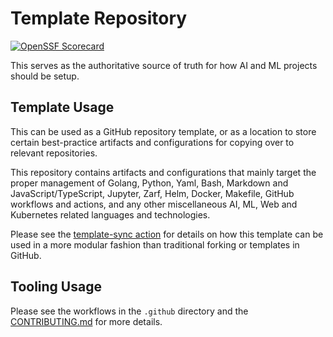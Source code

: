 # Template Repository

[![OpenSSF Scorecard](https://api.securityscorecards.dev/projects/github.com/justinthelaw/repository-template/badge)](https://securityscorecards.dev/viewer/?uri=github.com/justinthelaw/repository-template)

This serves as the authoritative source of truth for how AI and ML projects should be setup.

## Template Usage

This can be used as a GitHub repository template, or as a location to store certain best-practice artifacts and configurations for copying over to relevant repositories.

This repository contains artifacts and configurations that mainly target the proper management of Golang, Python, Yaml, Bash, Markdown and JavaScript/TypeScript, Jupyter, Zarf, Helm, Docker, Makefile, GitHub workflows and actions, and any other miscellaneous AI, ML, Web and Kubernetes related languages and technologies.

Please see the [template-sync action](.github/workflows/template-sync.yaml) for details on how this template can be used in a more modular fashion than traditional forking or templates in GitHub.

## Tooling Usage

Please see the workflows in the `.github` directory and the [CONTRIBUTING.md](.github/CONTRIBUTING.md) for more details.
